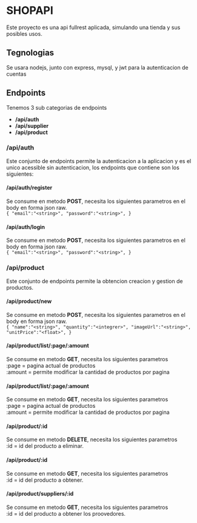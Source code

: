 # SHOPAPI
Este proyecto es una api fullrest aplicada, simulando una tienda y sus posibles usos.  

## Tegnologias ##
Se usara nodejs, junto con express, mysql, y jwt para la autenticacion de cuentas    

##  Endpoints ##
Tenemos 3 sub categorias de endpoints  
+ **/api/auth**
+ **/api/supplier**
+ **/api/product**


### **/api/auth** ###

Este conjunto de endpoints permite la autenticacion a la aplicacion y es el unico  acessible sin autenticacion, los endpoints que contiene son los siguientes:


#### /api/auth/register ####
Se consume en metodo **POST**, necesita los siguientes parametros en el body en forma json raw.  
`
{
    "email":"<string>",
    "password":"<string>",
}
`

#### /api/auth/login ####
Se consume en metodo **POST**, necesita los siguientes parametros en el body en forma json raw.  
`
{
    "email":"<string>",
    "password":"<string>",
}
`


### **/api/product** ###
Este conjunto de endpoints permite la obtencion creacion y gestion de productos.    

#### /api/product/new ####
Se consume en metodo **POST**, necesita los siguientes parametros en el body en forma json raw.  
`
{
    "name":"<string>",
    "quantity":"<integrer>",
     "imageUrl":"<string>",
    "unitPrice":"<float>",
}
`


#### /api/product/list/:page/:amount ####
Se consume en metodo **GET**, necesita los siguientes parametros  
:page = pagina actual de productos  
:amount = permite modificar la cantidad de productos por pagina

#### /api/product/list/:page/:amount ####
Se consume en metodo **GET**, necesita los siguientes parametros  
:page = pagina actual de productos  
:amount = permite modificar la cantidad de productos por pagina

#### /api/product/:id ####
Se consume en metodo **DELETE**, necesita los siguientes parametros  
:id = id del producto a eliminar.

#### /api/product/:id ####
Se consume en metodo **GET**, necesita los siguientes parametros  
:id = id del producto a obtener.


#### /api/product/suppliers/:id ####
Se consume en metodo **GET**, necesita los siguientes parametros  
:id = id del producto a obtener los proovedores.



